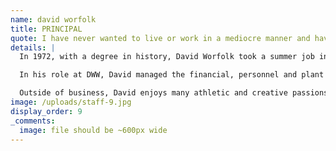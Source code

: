 ```yaml
---
name: david worfolk
title: PRINCIPAL
quote: I have never wanted to live or work in a mediocre manner and have always sought to challenge myself to achieve the next level of quality, beauty and perfection.
details: |
  In 1972, with a degree in history, David Worfolk took a summer job in Connecticut helping to convert an old foundry into a full residence and immediately fell for the craft of carpentry. Ten years later, he started Design Woodworking in Lodi, California providing high-end custom architectural woodworking to Bay Area homeowners. In 1989, Stefan Sekula joined David and together they consistently grew DWW to lead the market until they merged with Merritt in 2016.

  In his role at DWW, David managed the financial, personnel and plant operations, as well as shared in project responsibilities regarding contracts, communications and project oversight. David takes great pride in nurturing and supporting a loyal workforce who share his commitment to quality, service and cooperation.

  Outside of business, David enjoys many athletic and creative passions. He lives in Northern California along with his wife, two sons and twin grandsons. David is a Trustee for the Lodi Unified School District School Board.
image: /uploads/staff-9.jpg
display_order: 9
_comments:
  image: file should be ~600px wide
---
```



